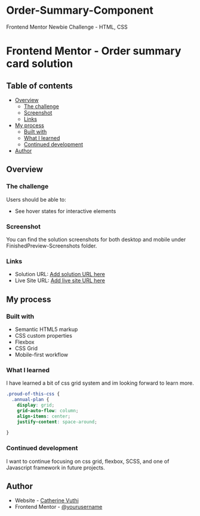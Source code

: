 # Order-Summary-Component
Frontend Mentor Newbie Challenge - HTML, CSS

# Frontend Mentor - Order summary card solution

## Table of contents

- [Overview](#overview)
  - [The challenge](#the-challenge)
  - [Screenshot](#screenshot)
  - [Links](#links)
- [My process](#my-process)
  - [Built with](#built-with)
  - [What I learned](#what-i-learned)
  - [Continued development](#continued-development)
- [Author](#author)


## Overview

### The challenge

Users should be able to:

- See hover states for interactive elements

### Screenshot

You can find the solution screenshots for both desktop and mobile under FinishedPreview-Screenshots folder. 


### Links

- Solution URL: [Add solution URL here](https://github.com/esthercate/Order-Summary-Component)
- Live Site URL: [Add live site URL here](https://esthercate.github.io/Order-Summary-Component/)

## My process

### Built with

- Semantic HTML5 markup
- CSS custom properties
- Flexbox
- CSS Grid
- Mobile-first workflow


### What I learned

I have learned a bit of css grid system and im looking forward to learn more. 

```css
.proud-of-this-css {
  .annual-plan {
    display: grid;
    grid-auto-flow: column;
    align-items: center;
    justify-content: space-around;
    
}
```

### Continued development

I want to continue focusing on css grid, flexbox, SCSS, and one of Javascript framework in future projects. 

## Author

- Website - [Catherine Vuthi](https://www.your-site.com)
- Frontend Mentor - [@yourusername](https://www.frontendmentor.io/profile/esthercate)
